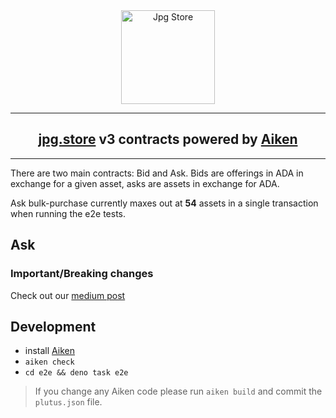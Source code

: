 <div align="center">
  <img src="https://github.com/jpg-store/contracts-v3/blob/main/img/icon.png?raw=true" alt="Jpg Store" height="150" />

  <hr />
    <h2 align="center" style="border-bottom: none">
      <a href="https://jpg.store">jpg.store</a> v3 contracts powered by <a href="https://aiken-lang.org">Aiken</a>
    </h2>

  <hr />
</div>

There are two main contracts: Bid and Ask. Bids are offerings in ADA in exchange
for a given asset, asks are assets in exchange for ADA.

Ask bulk-purchase currently maxes out at **54** assets in a single transaction when running
the e2e tests.

## Ask

### Important/Breaking changes

Check out our [medium post](https://medium.com/@jpgstorenft/unveiling-the-next-gen-smart-contract-update-for-jpg-store-2f883c913979)

## Development

- install [Aiken](https://aiken-lang.org/installation-instructions)
- `aiken check`
- `cd e2e && deno task e2e`

> If you change any Aiken code please run `aiken build` and commit the `plutus.json` file.
